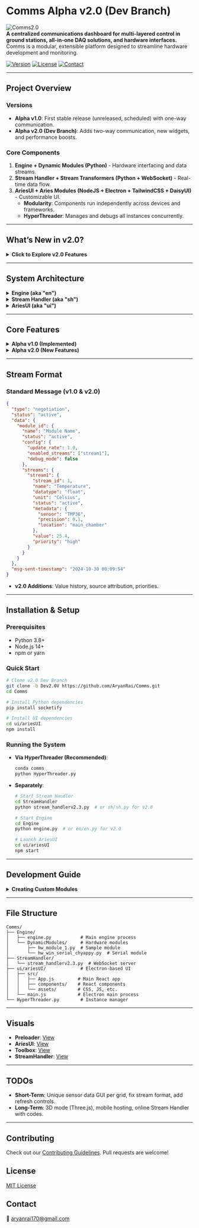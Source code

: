 # Comms Alpha v2.0 (Dev Branch)

![Comms2.0](https://github.com/user-attachments/assets/02e70432-e6f7-4664-9f17-b6b0acd60a67)  
**A centralized communications dashboard for multi-layered control in ground stations, all-in-one DAQ solutions, and hardware interfaces.**  
Comms is a modular, extensible platform designed to streamline hardware development and monitoring.

[![Version](https://img.shields.io/badge/Version-Alpha%20v2.0-blue)](https://github.com/AryanRai/Comms/tree/Dev2.0V) [![License](https://img.shields.io/badge/License-MIT-green)](LICENSE) [![Contact](https://img.shields.io/badge/Email-aryanrai170@gmail.com-orange)](mailto:aryanrai170@gmail.com)

---

## Project Overview

### Versions
- **Alpha v1.0**: First stable release (unreleased, scheduled) with one-way communication.
- **Alpha v2.0 (Dev Branch)**: Adds two-way communication, new widgets, and performance boosts.

### Core Components
1. **Engine + Dynamic Modules (Python)** - Hardware interfacing and data streams.
2. **Stream Handler + Stream Transformers (Python + WebSocket)** - Real-time data flow.
3. **AriesUI + Aries Modules (NodeJS + Electron + TailwindCSS + DaisyUI)** - Customizable UI.  
   - **Modularity**: Components run independently across devices and frameworks.  
   - **HyperThreader**: Manages and debugs all instances concurrently.

---

## What’s New in v2.0?

<details>
<summary><b>Click to Explore v2.0 Features</b></summary>

### Two-Way Communication
- Bidirectional UI-to-hardware control with instant feedback.
- Enhanced error handling and status reporting.
- Configurable update rates via HyperThreader.

### Enhanced Stream Management
- Automatic metadata handling.
- Value change notifications and history tracking.
- Configurable stream priorities and error recovery.

### New Control Widgets
1. **Toggle Control**: Binary (0/1) with real-time feedback and error states.
2. **Slider Control**: Continuous values with auto-range, units, and debounced updates.
3. **Value Monitor**: Tracks changes with timestamps and source attribution.

### Performance Improvements
- Default 100ms update rate, adjustable via HyperThreader.
- Optimized WebSocket settings, better memory use, and real-time rate tweaks.

### Debug Features
- Comprehensive logging, command history, and real-time status.
- Debug windows for Stream Handler, Engine, and configurations.

</details>

---

## System Architecture

<details>
<summary><b>Engine (aka "en")</b></summary>

- **Role**: Core layer for hardware communications.
- **Features**:
  - Dynamic module loading with safe initialization.
  - Async operations and hardware abstraction.
  - Configurable update rates (100ms default in v2.0).
  - Error handling, recovery, and debug propagation.
  - Value change notifications (v2.0).
- **DynamicModules (DynMods)**:
  - Hardware wrappers (e.g., sensors) using serial or other methods.
  - Streams hardware variables to the Engine.
  - Examples: Serial Communication, Random Number Generator, Custom Templates.
  - **Negotiator Class**: Links Engine to Stream Handler.

</details>

<details>
<summary><b>Stream Handler (aka "sh")</b></summary>

- **Role**: Manages data flow between Engine and UI.
- **Features**:
  - WebSocket-based (Socketify, 100ms timeout in v2.0).
  - Message queuing, priority routing, and compression.
  - Real-time stream creation/deletion/updates.
  - Debug interface with pause/resume (v2.0).
- **Streams**:
  - Syncs data exchanges (actions, readings) between frontend/backend.
  - One-sided or bidirectional (v2.0).
- **Logger**: Logs active readings and actions.
- **Stream Transformer**: Applies protocol/message conversions.

</details>

<details>
<summary><b>AriesUI (aka "ui")</b></summary>

- **Role**: Visualization and control interface.
- **Features**:
  - Grid layout (Gridstack) with drag-and-drop widgets.
  - Real-time data visualization and monitoring.
  - New widgets: Toggle, Slider, Value Monitor (v2.0).
  - Responsive to rate changes with error feedback (v2.0).
- **AriesMods**:
  - Extensions: JavaScript, UI, Backend Hardware, or combinations.
  - **Marketplace**: Centralized module hub.
- **Profiles**: Stores layouts, streams, and hardware configs (saved locally).

</details>

---

## Core Features

<details>
<summary><b>Alpha v1.0 (Implemented)</b></summary>

- One-way communication, data acquisition, and visualization.
- Engine with custom plugins and DynamicModules.
- Stream Handler with WebSocket streaming.
- AriesUI with dynamic dashboards.
- AriesMods: Drag-and-drop widgets, live data, marketplace.
- HyperThreader for instance management.

</details>

<details>
<summary><b>Alpha v2.0 (New Features)</b></summary>

- Two-way communication with real-time control.
- Enhanced stream management (metadata, priorities).
- New widgets: Toggle, Slider, Value Monitor.
- Performance: 100ms update rate, HyperThreader-configurable.
- Debug: Logging, history, real-time status.

</details>

---

## Stream Format

### Standard Message (v1.0 & v2.0)
```json
{
  "type": "negotiation",
  "status": "active",
  "data": {
    "module_id": {
      "name": "Module Name",
      "status": "active",
      "config": {
        "update_rate": 1.0,
        "enabled_streams": ["stream1"],
        "debug_mode": false
      },
      "streams": {
        "stream1": {
          "stream_id": 1,
          "name": "Temperature",
          "datatype": "float",
          "unit": "Celsius",
          "status": "active",
          "metadata": {
            "sensor": "TMP36",
            "precision": 0.1,
            "location": "main_chamber"
          },
          "value": 25.4,
          "priority": "high"
        }
      }
    }
  },
  "msg-sent-timestamp": "2024-10-30 00:09:54"
}
```
- **v2.0 Additions**: Value history, source attribution, priorities.

---

## Installation & Setup

### Prerequisites
- Python 3.8+  
- Node.js 14+  
- npm or yarn

### Quick Start
```bash
# Clone v2.0 Dev Branch
git clone -b Dev2.0V https://github.com/AryanRai/Comms.git
cd Comms

# Install Python dependencies
pip install socketify

# Install UI dependencies
cd ui/ariesUI
npm install
```

### Running the System
- **Via HyperThreader (Recommended)**:
  ```bash
  conda comms
  python HyperThreader.py
  ```
- **Separately**:
  ```bash
  # Start Stream Handler
  cd StreamHandler
  python stream_handlerv2.3.py  # or sh/sh.py for v2.0

  # Start Engine
  cd Engine
  python engine.py  # or en/en.py for v2.0

  # Launch AriesUI
  cd ui/ariesUI
  npm start
  ```

---

## Development Guide

<details>
<summary><b>Creating Custom Modules</b></summary>

### Engine Module Template (v2.0)
```python
class CustomModule:
    def __init__(self):
        self.config = {
            "notify_on_change": True,
            "update_rate": 0.1
        }
        self.streams = {
            "1": Stream(
                stream_id=1,
                name="SensorName",
                datatype="float",
                unit="Units",
                status="active",
                metadata={"sensor": "Model", "precision": 0.1}
            )
        }
        self.debug_messages = []
        self.value_change_history = []

    def _handle_value_change(self, stream_id, old_value, new_value, source="internal"):
        # Track value changes
        pass

    async def update_streams_forever(self):
        # Continuous updates
        pass
```

### UI Widget Development (v2.0)
```jsx
const ControlWidget = ({ streamId }) => {
    const [value, setValue] = useState(0);
    const [status, setStatus] = useState("idle");

    // Control logic here
    return (
        <div className="control-widget">
            {/* Widget content */}
        </div>
    );
};
```

</details>

---

## File Structure
```
Comms/
├── Engine/
│   ├── engine.py           # Main engine process
│   └── DynamicModules/     # Hardware modules
│       ├── hw_module_1.py  # Sample module
│       └── hw_win_serial_chyappy.py  # Serial module
├── StreamHandler/
│   └── stream_handlerv2.3.py  # WebSocket server
├── ui/ariesUI/             # Electron-based UI
│   ├── src/
│   │   ├── App.js         # Main React app
│   │   ├── components/    # React components
│   │   └── assets/        # CSS, JS, etc.
│   └── main.js            # Electron main process
└── HyperThreader.py        # Instance manager
```

---

## Visuals
- **Preloader**: [View](https://github.com/user-attachments/assets/7c4ef414-1c9a-4a61-9ce4-4b4fedfc6127)  
- **AriesUI**: [View](https://github.com/user-attachments/assets/50c152d3-6e9f-4ffd-a809-f051c1da6234)  
- **Toolbox**: [View](https://github.com/user-attachments/assets/0396efcb-73cb-468e-bc73-aa85319d592d)  
- **StreamHandler**: [View](https://github.com/user-attachments/assets/ff4716f3-7659-47ac-afef-24114f4cd9b9)

---

## TODOs
- **Short-Term**: Unique sensor data GUI per grid, fix stream format, add refresh controls.
- **Long-Term**: 3D mode (Three.js), mobile hosting, online Stream Handler with codes.

---

## Contributing
Check out our [Contributing Guidelines](https://www.notion.so/CONTRIBUTING.md). Pull requests are welcome!

## License
[MIT License](LICENSE)

## Contact
📧 [aryanrai170@gmail.com](mailto:aryanrai170@gmail.com)
